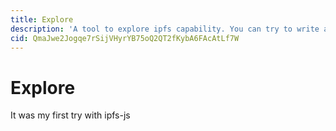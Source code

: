 ```yaml
---
title: Explore
description: 'A tool to explore ipfs capability. You can try to write and read data.'
cid: QmaJwe2Jogqe7rSijVHyrYB75oQ2QT2fKybA6FAcAtLf7W
---
```


# Explore

It was my first try with ipfs-js